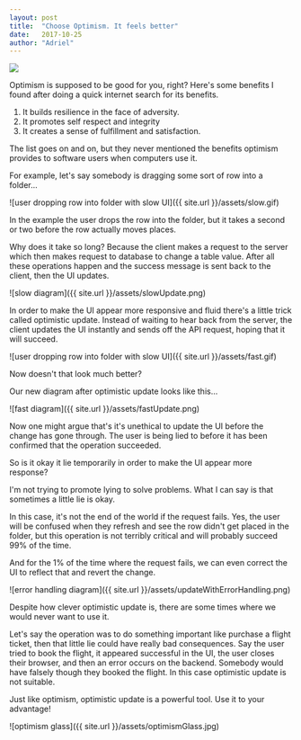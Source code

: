 ```yaml
---
layout: post
title:  "Choose Optimism. It feels better"
date:   2017-10-25
author: "Adriel"
---
```

<img src="{{ site.url }}/assets/optimism.jpg">

Optimism is supposed to be good for you, right? Here's some benefits I found after doing a quick internet search for its benefits.

1. It builds resilience in the face of adversity.
1. It promotes self respect and integrity
1. It creates a sense of fulfillment and satisfaction.

The list goes on and on, but they never mentioned the benefits optimism provides to software users when computers use it.

For example, let's say somebody is dragging some sort of row into a folder...

![user dropping row into folder with slow UI]({{ site.url }}/assets/slow.gif)

In the example the user drops the row into the folder, but it takes a second or two before the row actually moves places.

Why does it take so long? Because the client makes a request to the server which then makes request to database to change a table value. After all these operations happen and the success message is sent back to the client, then the UI updates.

![slow diagram]({{ site.url }}/assets/slowUpdate.png)

In order to make the UI appear more responsive and fluid there's a little trick called optimistic update. Instead of waiting to hear back from the server, the client updates the UI instantly and sends off the API request, hoping that it will succeed.

![user dropping row into folder with slow UI]({{ site.url }}/assets/fast.gif)

Now doesn't that look much better?

Our new diagram after optimistic update looks like this...

![fast diagram]({{ site.url }}/assets/fastUpdate.png)

Now one might argue that's it's unethical to update the UI before the change has gone through. The user is being lied to before it has been confirmed that the operation succeeded.

So is it okay it lie temporarily in order to make the UI appear more response?

I'm not trying to promote lying to solve problems. What I can say is that sometimes a little lie is okay.

In this case, it's not the end of the world if the request fails. Yes, the user will be confused when they refresh and see the row didn't get placed in the folder, but this operation is not terribly critical and will probably succeed 99% of the time.

And for the 1% of the time where the request fails, we can even correct the UI to reflect that and revert the change.

![error handling diagram]({{ site.url }}/assets/updateWithErrorHandling.png)

Despite how clever optimistic update is, there are some times where we would never want to use it.

Let's say the operation was to do something important like purchase a flight ticket, then that little lie could have really bad consequences. Say the user tried to book the flight, it appeared successful in the UI, the user closes their browser, and then an error occurs on the backend. Somebody would have falsely though they booked the flight. In this case optimistic update is not suitable.

Just like optimism, optimistic update is a powerful tool. Use it to your advantage!

![optimism glass]({{ site.url }}/assets/optimismGlass.jpg)
